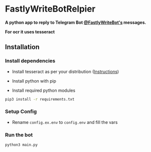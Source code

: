 # FastlyWriteBotRelpier

**A python app to reply to Telegram Bot [@FastlyWriteBot's](https://t.me/FastlyWriteBot) messages.**

**For ocr it uses tesseract**


## Installation

### Install dependencies

* Install tesseract as per your distribution ([Instructions](https://tesseract-ocr.github.io/tessdoc/Installation.html))

* Install python with pip

* Install required python modules

```bash
pip3 install -r requirements.txt
```

### Setup Config

* Rename `config.ex.env` to `config.env` and fill the vars

### Run the bot
```bash
python3 main.py
```

